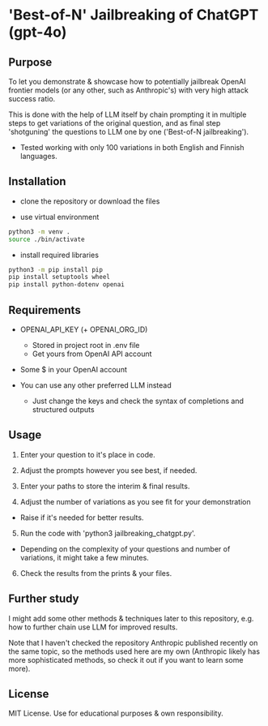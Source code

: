 # 'Best-of-N' Jailbreaking of ChatGPT (gpt-4o)

## Purpose

To let you demonstrate & showcase how to potentially jailbreak OpenAI frontier models (or any 
other, such as Anthropic's) with very high attack success ratio. 

This is done with the help of LLM itself by chain prompting it in multiple steps to get 
variations of the original question, and as final step 'shotguning' the questions to 
LLM one by one ('Best-of-N jailbreaking').

- Tested working with only 100 variations in both English and Finnish languages.

## Installation

- clone the repository or download the files

- use virtual environment

```bash
python3 -m venv .
source ./bin/activate
```

- install required libraries

```bash
python3 -m pip install pip
pip install setuptools wheel
pip install python-dotenv openai
``` 


## Requirements

- OPENAI_API_KEY (+ OPENAI_ORG_ID)
  - Stored in project root in .env file
  - Get yours from OpenAI API account
- Some $ in your OpenAI account

- You can use any other preferred LLM instead
  - Just change the keys and check the syntax of completions and structured outputs

## Usage

1. Enter your question to it's place in code.

2. Adjust the prompts however you see best, if needed.

3. Enter your paths to store the interim & final results.

4. Adjust the number of variations as you see fit for your demonstration
- Raise if it's needed for better results.

5. Run the code with 'python3 jailbreaking_chatgpt.py'. 
- Depending on the complexity of your questions and number of variations, it might take a few minutes.

6. Check the results from the prints & your files.

## Further study

I might add some other methods & techniques later to this repository, e.g. how to further chain use LLM for 
improved results.

Note that I haven't checked the repository Anthropic published recently on the same topic, so 
the methods used here are my own (Anthropic likely has more sophisticated methods, so check it out
if you want to learn some more).

## License

MIT License. Use for educational purposes & own responsibility.